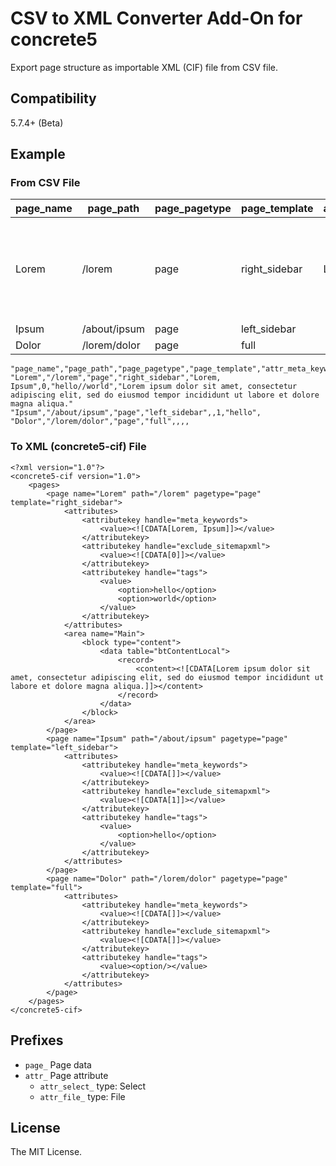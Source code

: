 # CSV to XML Converter Add-On for concrete5

Export page structure as importable XML (CIF) file from CSV file.

## Compatibility

5.7.4+ (Beta)

## Example

### From CSV File

|page_name|page_path|page_pagetype|page_template|attr_meta_keywords|attr_exclude_sitemapxml|attr_select_tags|block_Main/content|
|----|----|----|----|----|----|----|----|
|Lorem|/lorem|page|right_sidebar|Lorem, Ipsum|0|hello//world|Lorem ipsum dolor sit amet, consectetur adipiscing elit, sed do eiusmod tempor incididunt ut labore et dolore magna aliqua.|
|Ipsum|/about/ipsum|page|left_sidebar||1|hello||
|Dolor|/lorem/dolor|page|full||0|world||

```
"page_name","page_path","page_pagetype","page_template","attr_meta_keywords","attr_exclude_sitemapxml","attr_select_tags","block_Main/content"
"Lorem","/lorem","page","right_sidebar","Lorem, Ipsum",0,"hello//world","Lorem ipsum dolor sit amet, consectetur adipiscing elit, sed do eiusmod tempor incididunt ut labore et dolore magna aliqua."
"Ipsum","/about/ipsum","page","left_sidebar",,1,"hello",
"Dolor","/lorem/dolor","page","full",,,,

```

### To XML (concrete5-cif) File

```
<?xml version="1.0"?>
<concrete5-cif version="1.0">
    <pages>
        <page name="Lorem" path="/lorem" pagetype="page" template="right_sidebar">
            <attributes>
                <attributekey handle="meta_keywords">
                    <value><![CDATA[Lorem, Ipsum]]></value>
                </attributekey>
                <attributekey handle="exclude_sitemapxml">
                    <value><![CDATA[0]]></value>
                </attributekey>
                <attributekey handle="tags">
                    <value>
                        <option>hello</option>
                        <option>world</option>
                    </value>
                </attributekey>
            </attributes>
            <area name="Main">
                <block type="content">
                    <data table="btContentLocal">
                        <record>
                            <content><![CDATA[Lorem ipsum dolor sit amet, consectetur adipiscing elit, sed do eiusmod tempor incididunt ut labore et dolore magna aliqua.]]></content>
                        </record>
                    </data>
                </block>
            </area>
        </page>
        <page name="Ipsum" path="/about/ipsum" pagetype="page" template="left_sidebar">
            <attributes>
                <attributekey handle="meta_keywords">
                    <value><![CDATA[]]></value>
                </attributekey>
                <attributekey handle="exclude_sitemapxml">
                    <value><![CDATA[1]]></value>
                </attributekey>
                <attributekey handle="tags">
                    <value>
                        <option>hello</option>
                    </value>
                </attributekey>
            </attributes>
        </page>
        <page name="Dolor" path="/lorem/dolor" pagetype="page" template="full">
            <attributes>
                <attributekey handle="meta_keywords">
                    <value><![CDATA[]]></value>
                </attributekey>
                <attributekey handle="exclude_sitemapxml">
                    <value><![CDATA[]]></value>
                </attributekey>
                <attributekey handle="tags">
                    <value><option/></value>
                </attributekey>
            </attributes>
        </page>
    </pages>
</concrete5-cif>
```

## Prefixes

* `page_` Page data
* `attr_` Page attribute
  * `attr_select_` type: Select
  * `attr_file_` type: File

## License

The MIT License.

